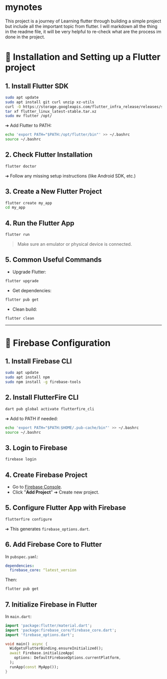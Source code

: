 # mynotes

This project is a journey of Learning flutter through building a simple project but include all the important topic from flutter. I will markdown all the thing in the readme file, it will be very helpful to re-check what are the process im done in the project. 

# 📱 Installation and Setting up a Flutter project

## 1. Install Flutter SDK

```bash
sudo apt update
sudo apt install git curl unzip xz-utils
curl -O https://storage.googleapis.com/flutter_infra_release/releases/stable/linux/flutter_linux_latest-stable.tar.xz
tar xf flutter_linux_latest-stable.tar.xz
sudo mv flutter /opt/
```

➔ Add Flutter to PATH:

```bash
echo 'export PATH="$PATH:/opt/flutter/bin"' >> ~/.bashrc
source ~/.bashrc
```

## 2. Check Flutter Installation

```bash
flutter doctor
```
➔ Follow any missing setup instructions (like Android SDK, etc.)

## 3. Create a New Flutter Project

```bash
flutter create my_app
cd my_app
```

## 4. Run the Flutter App

```bash
flutter run
```

> Make sure an emulator or physical device is connected.

## 5. Common Useful Commands

- Upgrade Flutter:

```bash
flutter upgrade
```

- Get dependencies:

```bash
flutter pub get
```

- Clean build:

```bash
flutter clean
```

---

# 📱 Firebase Configuration

## 1. Install Firebase CLI

```bash
sudo apt update
sudo apt install npm
sudo npm install -g firebase-tools
```

## 2. Install FlutterFire CLI

```bash
dart pub global activate flutterfire_cli
```

➔ Add to PATH if needed:

```bash
echo 'export PATH="$PATH:$HOME/.pub-cache/bin"' >> ~/.bashrc
source ~/.bashrc
```

## 3. Login to Firebase

```bash
firebase login
```

## 4. Create Firebase Project
- Go to [Firebase Console](https://console.firebase.google.com/).
- Click "**Add Project**" ➔ Create new project.

## 5. Configure Flutter App with Firebase

```bash
flutterfire configure
```

➔ This generates `firebase_options.dart`.

## 6. Add Firebase Core to Flutter

In `pubspec.yaml`:

```yaml
dependencies:
  firebase_core: ^latest_version
```

Then:

```bash
flutter pub get
```

## 7. Initialize Firebase in Flutter

In `main.dart`:

```dart
import 'package:flutter/material.dart';
import 'package:firebase_core/firebase_core.dart';
import 'firebase_options.dart';

void main() async {
  WidgetsFlutterBinding.ensureInitialized();
  await Firebase.initializeApp(
    options: DefaultFirebaseOptions.currentPlatform,
  );
  runApp(const MyApp());
}
```

